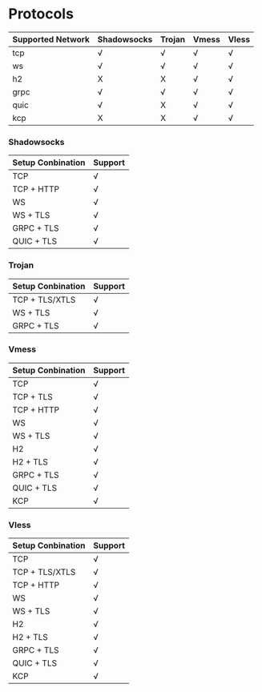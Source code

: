 # Protocols


| Supported Network | Shadowsocks | Trojan | Vmess | Vless |
| ------------------ | ---------------- | ---------- | ----------| ---------- |
|  tcp | √ |  √ | √ | √ | 
|  ws | √ |  √ | √ | √ |
|  h2 | X |  X | √ | √ | 
|  grpc | √ |  √ | √ | √ |
|  quic | √ |  X | √ | √ |
|  kcp | X |  X | √ | √ |


### Shadowsocks

| Setup Conbination | Support |
| ----------| ---------- |
| TCP | √ |
| TCP + HTTP | √ |
| WS | √ |
| WS + TLS | √ |
| GRPC + TLS | √ |
| QUIC + TLS | √ |


### Trojan

| Setup Conbination | Support |
| ----------| ---------- |
| TCP + TLS/XTLS | √ |
| WS + TLS | √ |
| GRPC + TLS | √ |


### Vmess

| Setup Conbination | Support |
| ----------| ---------- |
| TCP | √ |
| TCP + TLS | √ |
| TCP + HTTP | √ |
| WS | √ |
| WS + TLS | √ |
| H2 | √ |
| H2 + TLS | √ |
| GRPC + TLS | √ |
| QUIC + TLS | √ |
| KCP | √ |

### Vless

| Setup Conbination | Support |
| ----------| ---------- |
| TCP | √ |
| TCP + TLS/XTLS | √ |
| TCP + HTTP | √ |
| WS | √ |
| WS + TLS | √ |
| H2 | √ |
| H2 + TLS | √ |
| GRPC + TLS | √ |
| QUIC + TLS | √ |
| KCP | √ |